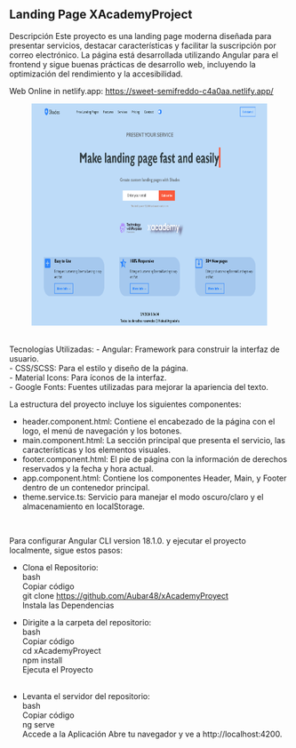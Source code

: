 ## Landing Page XAcademyProject
Descripción
Este proyecto es una landing page moderna diseñada para presentar servicios, destacar características y facilitar la suscripción por correo electrónico. La página está desarrollada utilizando Angular para el frontend y sigue buenas prácticas de desarrollo web, incluyendo la optimización del rendimiento y la accesibilidad.

Web Online in netlify.app: https://sweet-semifreddo-c4a0aa.netlify.app/
<figure><img src="./public/landing_page.png" alt="logo" style="height: 400px;"></figure>
<br>
Tecnologías Utilizadas:
- Angular: Framework para construir la interfaz de usuario.<br>
- CSS/SCSS: Para el estilo y diseño de la página.<br>
- Material Icons: Para íconos de la interfaz.<br>
- Google Fonts: Fuentes utilizadas para mejorar la apariencia del texto.
<br>

La estructura del proyecto incluye los siguientes componentes:<br>
- header.component.html: Contiene el encabezado de la página con el logo, el menú de navegación y los botones.<br>
- main.component.html: La sección principal que presenta el servicio, las características y los elementos visuales.<br>
- footer.component.html: El pie de página con la información de derechos reservados y la fecha y hora actual.<br>
- app.component.html: Contiene los componentes Header, Main, y Footer dentro de un contenedor principal.<br>
- theme.service.ts: Servicio para manejar el modo oscuro/claro y el almacenamiento en localStorage.
<br>

Para configurar Angular CLI version 18.1.0. y ejecutar el proyecto localmente, sigue estos pasos:
<br>

- Clona el Repositorio:<br>
bash<br>
Copiar código<br>
git clone <https://github.com/Aubar48/xAcademyProyect> <br>
Instala las Dependencias<br>

- Dirigite a la carpeta del repositorio:<br>
bash<br>
Copiar código<br>
cd xAcademyProyect <br>
npm install<br>
Ejecuta el Proyecto<br><br>

- Levanta el servidor del repositorio:<br>
bash<br>
Copiar código<br>
ng serve<br>
Accede a la Aplicación Abre tu navegador y ve a http://localhost:4200.<br>
